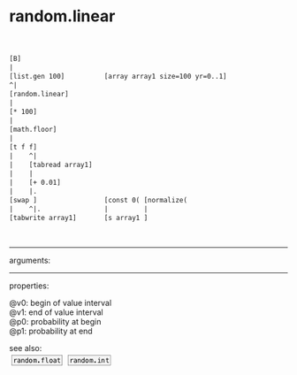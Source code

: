 # random.linear

```


[B]
|
[list.gen 100]          [array array1 size=100 yr=0..1]
^|
[random.linear]
|
[* 100]
|
[math.floor]
|
[t f f]
|    ^|
|    [tabread array1]
|    |
|    [+ 0.01]
|    |.
[swap ]                 [const 0( [normalize(
|    ^|.                |         |
[tabwrite array1]       [s array1 ]

            
```
---
arguments:


---
properties:

@v0: begin of value interval<br>
@v1: end of value interval<br>
@p0: probability at begin<br>
@p1: probability at end<br>

see also:<br>
![random.float](img/object_random.float.png)
![random.int](img/object_random.int.png)
